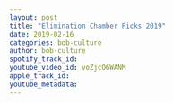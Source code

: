 ```yaml
---
layout: post
title: "Elimination Chamber Picks 2019"
date: 2019-02-16
categories: bob-culture
author: bob-culture
spotify_track_id: 
youtube_video_id: voZjcO6WANM
apple_track_id: 
youtube_metadata: 
---
```

